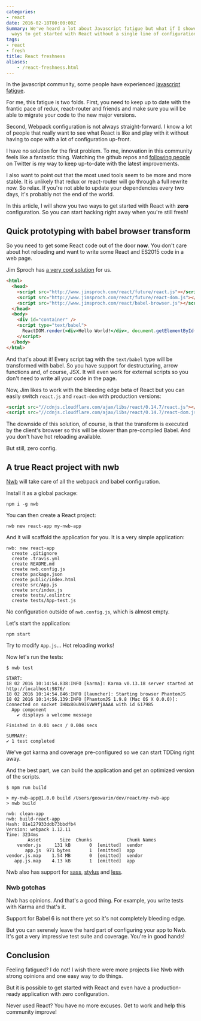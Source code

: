 ```yaml
---
categories:
- react
date: 2016-02-18T00:00:00Z
Summary: We've heard a lot about Javascript fatigue but what if I showed you two simple
  ways to get started with React without a single line of configuration? Refresh!
tags:
- react
- fresh
title: React freshness
aliases:
    - /react-freshness.html
---
```


In the javascript community, some people have experienced [javascript fatigue](https://medium.com/@ericclemmons/javascript-fatigue-48d4011b6fc4#.4ex2kn77n).

For me, this fatigue is two folds.
First, you need to keep up to date with the frantic pace
of redux, react-router and friends and make sure you will be able to migrate your
code to the new major versions.

Second, Webpack configuration is not always straight-forward.
I know a lot of people that really want to see what React is like and play with
it without having to cope with a lot of configuration up-front.

I have no solution for the first problem. To me, innovation in this community feels
like a fantastic thing. Watching the github repos and [following people](https://medium.com/@dan_abramov/my-react-list-862227952a8c#.l1p0093pk) on Twitter
is my way to keep up-to-date with the latest improvements.

I also want to point out that the most used tools seem to be more and more stable.
It is unlikely that redux or react-router will go through a full rewrite now. So
relax. If you're not able to update your dependencies every two days, it's
probably not the end of the world.

In this article, I will show you two ways to get started with React with **zero**
configuration. So you can start hacking right away when you're still fresh!

## Quick prototyping with babel browser transform

So you need to get some React code out of the door **now**.
You don't care about hot reloading and want to write some React and ES2015 code
in a web page.

Jim Sproch has [a very cool solution](http://www.jimsproch.com/react/) for us.

```html
<html>
  <head>
    <script src="http://www.jimsproch.com/react/future/react.js"></script>
    <script src="http://www.jimsproch.com/react/future/react-dom.js"></script>
    <script src="http://www.jimsproch.com/react/babel-browser.js"></script>
  </head>
  <body>
    <div id="container" />
    <script type="text/babel">
      ReactDOM.render(<div>Hello World!</div>, document.getElementById('container'));
    </script>
  </body>
</html>
```

And that's about it!
Every script tag with the `text/babel` type will be transformed with babel.
So you have support for destructuring, arrow functions and, of course, JSX.
It will even work for external scripts so you don't need to write all your
code in the page.

Now, Jim likes to work with the bleeding edge beta of React but you can easily
switch `react.js` and `react-dom` with production versions:

```html
<script src="//cdnjs.cloudflare.com/ajax/libs/react/0.14.7/react.js"></script>
<script src="//cdnjs.cloudflare.com/ajax/libs/react/0.14.7/react-dom.js"></script>
```

The downside of this solution, of course, is that the transform is executed by the
client's browser so this will be slower than pre-compiled Babel.
And you don't have hot reloading available.

But still, zero config.

## A true React project with nwb

[Nwb](https://github.com/insin/nwb) will take care of all the webpack and babel configuration.

Install it as a global package:

```
npm i -g nwb
```

You can then create a React project:

```
nwb new react-app my-nwb-app
```

And it will scaffold the application for you.
It is a very simple application:

```
nwb: new react-app
  create .gitignore
  create .travis.yml
  create README.md
  create nwb.config.js
  create package.json
  create public/index.html
  create src/App.js
  create src/index.js
  create tests/.eslintrc
  create tests/App-test.js
```

No configuration outside of `nwb.config.js`, which is almost empty.

Let's start the application:

```
npm start
```

Try to modify `App.js`... Hot reloading works!

Now let's run the tests:

```
$ nwb test

START:
18 02 2016 10:14:54.838:INFO [karma]: Karma v0.13.18 server started at http://localhost:9876/
18 02 2016 10:14:54.846:INFO [launcher]: Starting browser PhantomJS
18 02 2016 10:14:56.139:INFO [PhantomJS 1.9.8 (Mac OS X 0.0.0)]: Connected on socket IHNx80uh9I6VW9fjAAAA with id 617985
  App component
    ✔ displays a welcome message

Finished in 0.01 secs / 0.004 secs

SUMMARY:
✔ 1 test completed
```

We've got karma and coverage pre-configured so we can start TDDing right away.

And the best part, we can build the application and get an optimized version
of the scripts.

```
$ npm run build

> my-nwb-app@1.0.0 build /Users/geowarin/dev/react/my-nwb-app
> nwb build

nwb: clean-app
nwb: build-react-app
Hash: 81e127933ddb73bbdfb4
Version: webpack 1.12.11
Time: 3234ms
        Asset       Size  Chunks             Chunk Names
    vendor.js     131 kB       0  [emitted]  vendor
       app.js  971 bytes       1  [emitted]  app
vendor.js.map    1.54 MB       0  [emitted]  vendor
   app.js.map    4.13 kB       1  [emitted]  app
```

Nwb also has support for [sass](https://github.com/insin/nwb-sass), [stylus](https://github.com/insin/nwb-stylus) and [less](https://github.com/insin/nwb-less).

### Nwb gotchas

Nwb has opinions. And that's a good thing.
For example, you write tests with Karma and that's it.

Support for Babel 6 is not there yet so it's not completely bleeding edge.

But you can serenely leave the hard part of configuring your app to Nwb.
It's got a very impressive test suite and coverage. You're in good hands!

## Conclusion

Feeling fatigued? I do not!
I wish there were more projects like Nwb with strong opinions and one easy
way to do things.

But it is possible to get started with React and even have a production-ready
application with zero configuration.

Never used React? You have no more excuses. Get to work and help this community
improve!
